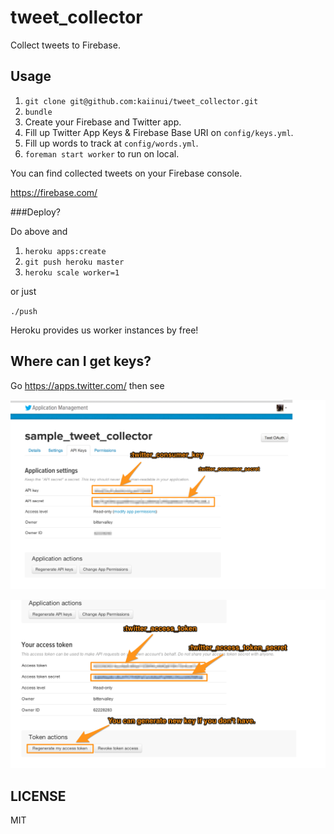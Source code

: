 tweet_collector
===============

Collect tweets to Firebase.

Usage
---

1. `git clone git@github.com:kaiinui/tweet_collector.git`
2. `bundle`
3. Create your Firebase and Twitter app.
5. Fill up Twitter App Keys & Firebase Base URI on `config/keys.yml`.
6. Fill up words to track at `config/words.yml`.
7. `foreman start worker` to run on local.

You can find collected tweets on your Firebase console.

https://firebase.com/

###Deploy?

Do above and

1. `heroku apps:create`
2. `git push heroku master`
3. `heroku scale worker=1`
 
or just

`./push`

Heroku provides us worker instances by free!

Where can I get keys?
---

Go https://apps.twitter.com/ then see

![](https://raw.githubusercontent.com/kaiinui/tweet_collector/master/tweet_collector_SS_1.png)

![](https://raw.githubusercontent.com/kaiinui/tweet_collector/master/tweet_collector_SS_2.png)

LICENSE
---

MIT
